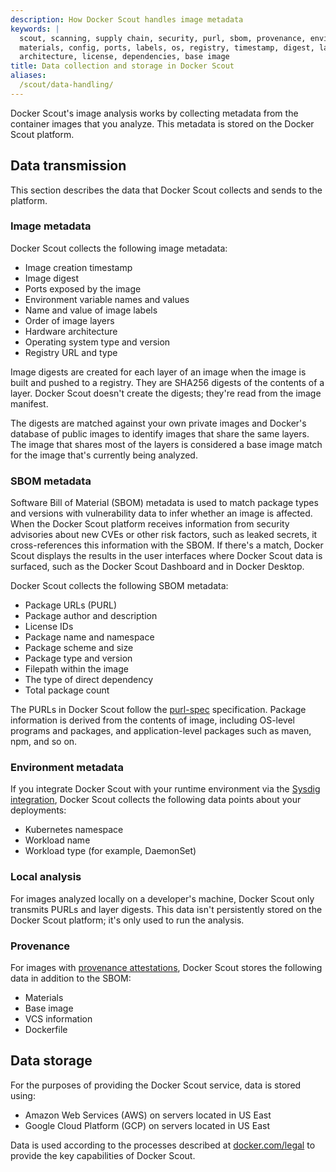 ```yaml
---
description: How Docker Scout handles image metadata
keywords: |
  scout, scanning, supply chain, security, purl, sbom, provenance, environment,
  materials, config, ports, labels, os, registry, timestamp, digest, layers,
  architecture, license, dependencies, base image
title: Data collection and storage in Docker Scout
aliases:
  /scout/data-handling/
---
```


Docker Scout's image analysis works by collecting metadata from the container
images that you analyze. This metadata is stored on the Docker Scout platform.

## Data transmission

This section describes the data that Docker Scout collects and sends to the
platform.

### Image metadata

Docker Scout collects the following image metadata:

- Image creation timestamp
- Image digest
- Ports exposed by the image
- Environment variable names and values
- Name and value of image labels
- Order of image layers
- Hardware architecture
- Operating system type and version
- Registry URL and type

Image digests are created for each layer of an image when the image is built
and pushed to a registry. They are SHA256 digests of the contents of a layer.
Docker Scout doesn't create the digests; they're read from the image manifest.

The digests are matched against your own private images and Docker's database
of public images to identify images that share the same layers. The image that
shares most of the layers is considered a base image match for the image that's
currently being analyzed.

### SBOM metadata

Software Bill of Material (SBOM) metadata is used to match package types
and versions with vulnerability data to infer whether an image is affected.
When the Docker Scout platform receives information from security advisories
about new CVEs or other risk factors, such as leaked secrets, it cross-references
this information with the SBOM. If there's a match, Docker Scout displays the
results in the user interfaces where Docker Scout data is surfaced,
such as the Docker Scout Dashboard and in Docker Desktop.

Docker Scout collects the following SBOM metadata:

- Package URLs (PURL)
- Package author and description
- License IDs
- Package name and namespace
- Package scheme and size
- Package type and version
- Filepath within the image
- The type of direct dependency
- Total package count

The PURLs in Docker Scout follow the
[purl-spec](https://github.com/package-url/purl-spec) specification. Package
information is derived from the contents of image, including OS-level programs
and packages, and application-level packages such as maven, npm, and so on.

### Environment metadata

If you integrate Docker Scout with your runtime environment via the
[Sysdig integration](../integrations/environment/sysdig.md),
Docker Scout collects the following data points about your deployments:

- Kubernetes namespace
- Workload name
- Workload type (for example, DaemonSet)

### Local analysis

For images analyzed locally on a developer's machine, Docker Scout only
transmits PURLs and layer digests. This data isn't persistently stored on the
Docker Scout platform; it's only used to run the analysis.

### Provenance

For images with [provenance attestations](../../build/metadata/attestations/slsa-provenance.md),
Docker Scout stores the following data in addition to the SBOM:

- Materials
- Base image
- VCS information
- Dockerfile

## Data storage

For the purposes of providing the Docker Scout service, data is stored using:

- Amazon Web Services (AWS) on servers located in US East
- Google Cloud Platform (GCP) on servers located in US East

Data is used according to the processes described at
[docker.com/legal](https://www.docker.com/legal/) to provide the key
capabilities of Docker Scout.
